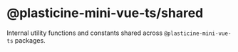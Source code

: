 # @plasticine-mini-vue-ts/shared

Internal utility functions and constants shared across `@plasticine-mini-vue-ts` packages.
